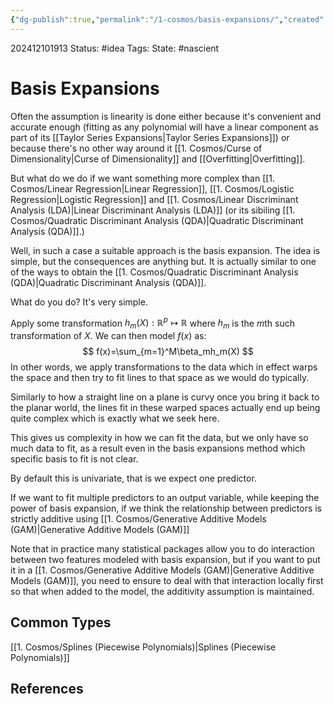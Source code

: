 ```yaml
---
{"dg-publish":true,"permalink":"/1-cosmos/basis-expansions/","created":"2025-01-22T11:17:14.278-05:00","updated":"2024-12-11T17:07:26.146-05:00"}
---
```


202412101913
Status: #idea
Tags: 
State: #nascient
# Basis Expansions

Often the assumption is linearity is done either because it's convenient and accurate enough (fitting as any polynomial will have a linear component as part of its [[Taylor Series Expansions\|Taylor Series Expansions]]) or because there's no other way around it [[1. Cosmos/Curse of Dimensionality\|Curse of Dimensionality]] and [[Overfitting\|Overfitting]].

But what do we do if we want something more complex than [[1. Cosmos/Linear Regression\|Linear Regression]], [[1. Cosmos/Logistic Regression\|Logistic Regression]] and [[1. Cosmos/Linear Discriminant Analysis (LDA)\|Linear Discriminant Analysis (LDA)]] (or its sibiling [[1. Cosmos/Quadratic Discriminant Analysis (QDA)\|Quadratic Discriminant Analysis (QDA)]].)

Well, in such a case a suitable approach is the basis expansion. The idea is simple, but the consequences are anything but. It is actually similar to one of the ways to obtain the [[1. Cosmos/Quadratic Discriminant Analysis (QDA)\|Quadratic Discriminant Analysis (QDA)]].

What do you do? It's very simple.

Apply some transformation $h_m(X): \mathbb{R}^p \mapsto \mathbb{R}$  where $h_m$ is the $m$th such transformation of $X$.
We can then model $f(x)$ as:
$$
f(x)=\sum_{m=1}^M\beta_mh_m(X)
$$
In other words, we apply transformations to the data which in effect warps the space and then try to fit lines to that space as we would do typically.

Similarly to how a straight line on a plane is curvy once you bring it back to the planar world, the lines fit in these warped spaces actually end up being quite complex which is exactly what we seek here.

This gives us complexity in how we can fit the data, but we only have so much data to fit, as a result even in the basis expansions method which specific basis to fit is not clear.

By default this is univariate, that is we expect one predictor.

If we want to fit multiple predictors to an output variable, while keeping the power of basis expansion, if we think the relationship between predictors is strictly additive using [[1. Cosmos/Generative Additive Models (GAM)\|Generative Additive Models (GAM)]]

Note that in practice many statistical packages allow you to do interaction between two features modeled with basis expansion, but if you want to put it in a [[1. Cosmos/Generative Additive Models (GAM)\|Generative Additive Models (GAM)]], you need to ensure to deal with that interaction locally first so that when added to the model, the additivity assumption is maintained.

## Common Types
[[1. Cosmos/Splines (Piecewise Polynomials)\|Splines (Piecewise Polynomials)]]
## References
